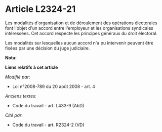 # Article L2324-21

Les modalités d'organisation et de déroulement des opérations électorales font l'objet d'un accord entre l'employeur et les
organisations syndicales intéressées. Cet accord respecte les principes généraux du droit électoral.

Les modalités sur lesquelles aucun accord n'a pu intervenir peuvent être fixées par une décision du juge judiciaire.

**Nota:**



**Liens relatifs à cet article**

_Modifié par_:

  - Loi n°2008-789 du 20 août 2008 - art. 4

_Anciens textes_:

  - Code du travail - art. L433-9 (AbD)

_Cité par_:

  - Code du travail - art. R2324-2 (VD)
